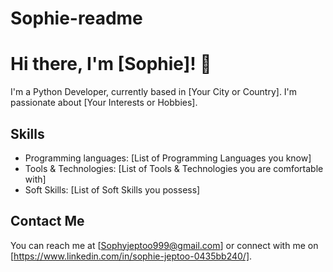 # Sophie-readme
# Hi there, I'm [Sophie]! 👋

I'm a Python Developer, currently based in [Your City or Country]. I'm passionate about [Your Interests or Hobbies].

## Skills

- Programming languages: [List of Programming Languages you know]
- Tools & Technologies: [List of Tools & Technologies you are comfortable with]
- Soft Skills: [List of Soft Skills you possess]

## Contact Me

You can reach me at [Sophyjeptoo999@gmail.com] or connect with me on [https://www.linkedin.com/in/sophie-jeptoo-0435bb240/].
